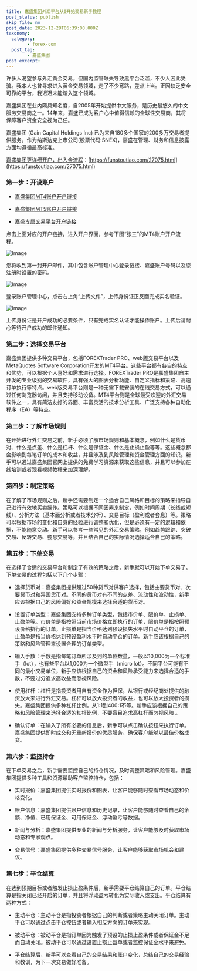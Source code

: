 ```yaml
---
title: 嘉盛集团外汇平台从0开始交易新手教程
post_status: publish
skip_file: no
post_date: 2023-12-29T06:39:00.000Z
taxonomy:
  category:
        - forex-com
  post_tag:
        - 嘉盛集团
post_excerpt: 
---
```

许多人渴望参与外汇黄金交易，但国内监管缺失导致黑平台泛滥，不少人因此受骗。我本人也曾寻求进入黄金交易领域，走了不少弯路，差点上当。正因缺乏安全可靠的平台，我迟迟未能踏入这个领域。

嘉盛集团在业内颇具知名度，自2005年开始提供中文服务，是历史最悠久的中文服务交易商之一。14年来，嘉盛已成为客户心中值得信赖的全球性交易商，其将保障客户资金安全视为己任。

嘉盛集团 (Gain Capital Holdings Inc) 已为来自180多个国家的200多万交易者提供服务。作为纳斯达克上市公司(股票代码:SNEX)，嘉盛在管理、财务和信息披露方面均遵循最高标准。

[嘉盛集团更详细开户，出入金流程](https://funstoutiao.com/27075.html)：[https://funstoutiao.com/27075.html](https://funstoutiao.com/27075.html)

### 第一步：开设账户

* [嘉盛集团MT4账户开户链接](https://s.ssgg.net/jsmt4)

* [嘉盛集团MT5账户开户链接](https://s.ssgg.net/jsmt5)

* [嘉盛专属交易平台开户链接](https://s.ssgg.net/js)

点击上面对应的开户链接，进入开户界面，参考下图“张三”的MT4账户开户流程。

![Image](https://prod-files-secure.s3.us-west-2.amazonaws.com/39ed1227-6d7d-4570-be36-9ccd4a2c4241/7a167aea-686b-400d-af59-4e18eb607a40/640.png?X-Amz-Algorithm=AWS4-HMAC-SHA256&X-Amz-Content-Sha256=UNSIGNED-PAYLOAD&X-Amz-Credential=ASIAZI2LB466UMT6WDFU%2F20251021%2Fus-west-2%2Fs3%2Faws4_request&X-Amz-Date=20251021T101310Z&X-Amz-Expires=3600&X-Amz-Security-Token=IQoJb3JpZ2luX2VjEFkaCXVzLXdlc3QtMiJGMEQCIHzf5E9E%2FUhvUlfZ2mRN3B5N%2BbrbJF50BZgt0d%2FP%2BkwyAiAb4YHWQYH0TfxJZXieGwBag7HsVXlatSNkgvsqy8mbair%2FAwgSEAAaDDYzNzQyMzE4MzgwNSIMpqrmuSOLc95XYh9CKtwDHUUJGf%2FBXS9bWjvg%2BdtWQQKHLDIB4ZS2%2BhvX4U2DqonYnuE8mxEtSxUM9BTcifjWTodfI94e0NSgFQ5CvQO%2F1v6OaykFU29ZT8XZ05jc8RX2%2F7VqYeJv71kM%2BR0DkWzXKmPF9oYCX97caLMfE56u0C746KiGIhS7zHw44O2i5VeOnXeWJ1DS8JuEWJlNKsKZi6edmKXPkC24OOb1W8B2UoyObxGYPSJPERwVmLYmV7AIkbpn3K7HaYh7PGQ9EpS8d0p2lYw3C%2BOLbdEDug2obh30t9pyvO5RvXIhhVLRarmZ59o4bMAyJNwLjwEbCO6VeTvzPUXOmX2JNx6FTUFkqMs00vOAZhohjVzj5FJQob2Vum1qR1CUtqXfrE7bI%2BcGUBETDdaFeZUY6%2FNfZBcwPrgagGxBG3RyOChlakpgJh3Yjmx%2F5fARXARBGwcx%2BS4FEJMtWPHGYkC6Y55DFPIIvUcU37iA8Rq0CnknaZUA8JtjmQihqfADtpQNczISD3GoSRYO6KddFKpzELhFrGc5oANIWKgyvoFoCmrHs3luIxsoonLWLY98M14KpMPIzrOEgvA7bSR7%2F6Fe46ZVOXFsV%2BoqK8CXrQ3e0gE07t1W1wMnsknPcOcPrBp4T6Uw15PdxwY6pgEdVuMEZ8WdodH%2BsgM1sXNHgwuhONdcCKbeyXrewU8fcA%2FXj%2BFHNbLb9rUIVQrjZzOraNpF01MUOPnqXy0egrQhEIMxpxfDF%2F6gYmPqG9%2Fieii7NlbOLdLNDcIO8Nxyn60YnjGBscojvzXhVAyTvZjNpVoSCXoiWe%2FyBjorkRrh12zJcuuiK%2Fb6L7tp7Sik9WtPrCI5uDorYyH5RzFwd3L4IN9Iw3f9&X-Amz-Signature=d954d40a36ca6ef5934b8f5b06ae8c3aea7f52b762a44d44b923f71e639fdd60&X-Amz-SignedHeaders=host&x-amz-checksum-mode=ENABLED&x-id=GetObject)

您将收到第一封开户邮件，其中包含账户管理中心登录链接、嘉盛账户号码以及您注册时设置的密码。

![Image](https://prod-files-secure.s3.us-west-2.amazonaws.com/39ed1227-6d7d-4570-be36-9ccd4a2c4241/eaa1c6b3-2877-4284-a0e1-530e222c27fb/image.png?X-Amz-Algorithm=AWS4-HMAC-SHA256&X-Amz-Content-Sha256=UNSIGNED-PAYLOAD&X-Amz-Credential=ASIAZI2LB466UMT6WDFU%2F20251021%2Fus-west-2%2Fs3%2Faws4_request&X-Amz-Date=20251021T101310Z&X-Amz-Expires=3600&X-Amz-Security-Token=IQoJb3JpZ2luX2VjEFkaCXVzLXdlc3QtMiJGMEQCIHzf5E9E%2FUhvUlfZ2mRN3B5N%2BbrbJF50BZgt0d%2FP%2BkwyAiAb4YHWQYH0TfxJZXieGwBag7HsVXlatSNkgvsqy8mbair%2FAwgSEAAaDDYzNzQyMzE4MzgwNSIMpqrmuSOLc95XYh9CKtwDHUUJGf%2FBXS9bWjvg%2BdtWQQKHLDIB4ZS2%2BhvX4U2DqonYnuE8mxEtSxUM9BTcifjWTodfI94e0NSgFQ5CvQO%2F1v6OaykFU29ZT8XZ05jc8RX2%2F7VqYeJv71kM%2BR0DkWzXKmPF9oYCX97caLMfE56u0C746KiGIhS7zHw44O2i5VeOnXeWJ1DS8JuEWJlNKsKZi6edmKXPkC24OOb1W8B2UoyObxGYPSJPERwVmLYmV7AIkbpn3K7HaYh7PGQ9EpS8d0p2lYw3C%2BOLbdEDug2obh30t9pyvO5RvXIhhVLRarmZ59o4bMAyJNwLjwEbCO6VeTvzPUXOmX2JNx6FTUFkqMs00vOAZhohjVzj5FJQob2Vum1qR1CUtqXfrE7bI%2BcGUBETDdaFeZUY6%2FNfZBcwPrgagGxBG3RyOChlakpgJh3Yjmx%2F5fARXARBGwcx%2BS4FEJMtWPHGYkC6Y55DFPIIvUcU37iA8Rq0CnknaZUA8JtjmQihqfADtpQNczISD3GoSRYO6KddFKpzELhFrGc5oANIWKgyvoFoCmrHs3luIxsoonLWLY98M14KpMPIzrOEgvA7bSR7%2F6Fe46ZVOXFsV%2BoqK8CXrQ3e0gE07t1W1wMnsknPcOcPrBp4T6Uw15PdxwY6pgEdVuMEZ8WdodH%2BsgM1sXNHgwuhONdcCKbeyXrewU8fcA%2FXj%2BFHNbLb9rUIVQrjZzOraNpF01MUOPnqXy0egrQhEIMxpxfDF%2F6gYmPqG9%2Fieii7NlbOLdLNDcIO8Nxyn60YnjGBscojvzXhVAyTvZjNpVoSCXoiWe%2FyBjorkRrh12zJcuuiK%2Fb6L7tp7Sik9WtPrCI5uDorYyH5RzFwd3L4IN9Iw3f9&X-Amz-Signature=07e96c57e43685a8dc1f35127cd6d8367af34a7b6cc34e5bc0e374e6937ff180&X-Amz-SignedHeaders=host&x-amz-checksum-mode=ENABLED&x-id=GetObject)

登录账户管理中心，点击右上角“上传文件”，上传身份证正反面完成实名验证。

![Image](https://prod-files-secure.s3.us-west-2.amazonaws.com/39ed1227-6d7d-4570-be36-9ccd4a2c4241/54090639-09fc-46b4-a135-e0289f707147/image.png?X-Amz-Algorithm=AWS4-HMAC-SHA256&X-Amz-Content-Sha256=UNSIGNED-PAYLOAD&X-Amz-Credential=ASIAZI2LB466UMT6WDFU%2F20251021%2Fus-west-2%2Fs3%2Faws4_request&X-Amz-Date=20251021T101310Z&X-Amz-Expires=3600&X-Amz-Security-Token=IQoJb3JpZ2luX2VjEFkaCXVzLXdlc3QtMiJGMEQCIHzf5E9E%2FUhvUlfZ2mRN3B5N%2BbrbJF50BZgt0d%2FP%2BkwyAiAb4YHWQYH0TfxJZXieGwBag7HsVXlatSNkgvsqy8mbair%2FAwgSEAAaDDYzNzQyMzE4MzgwNSIMpqrmuSOLc95XYh9CKtwDHUUJGf%2FBXS9bWjvg%2BdtWQQKHLDIB4ZS2%2BhvX4U2DqonYnuE8mxEtSxUM9BTcifjWTodfI94e0NSgFQ5CvQO%2F1v6OaykFU29ZT8XZ05jc8RX2%2F7VqYeJv71kM%2BR0DkWzXKmPF9oYCX97caLMfE56u0C746KiGIhS7zHw44O2i5VeOnXeWJ1DS8JuEWJlNKsKZi6edmKXPkC24OOb1W8B2UoyObxGYPSJPERwVmLYmV7AIkbpn3K7HaYh7PGQ9EpS8d0p2lYw3C%2BOLbdEDug2obh30t9pyvO5RvXIhhVLRarmZ59o4bMAyJNwLjwEbCO6VeTvzPUXOmX2JNx6FTUFkqMs00vOAZhohjVzj5FJQob2Vum1qR1CUtqXfrE7bI%2BcGUBETDdaFeZUY6%2FNfZBcwPrgagGxBG3RyOChlakpgJh3Yjmx%2F5fARXARBGwcx%2BS4FEJMtWPHGYkC6Y55DFPIIvUcU37iA8Rq0CnknaZUA8JtjmQihqfADtpQNczISD3GoSRYO6KddFKpzELhFrGc5oANIWKgyvoFoCmrHs3luIxsoonLWLY98M14KpMPIzrOEgvA7bSR7%2F6Fe46ZVOXFsV%2BoqK8CXrQ3e0gE07t1W1wMnsknPcOcPrBp4T6Uw15PdxwY6pgEdVuMEZ8WdodH%2BsgM1sXNHgwuhONdcCKbeyXrewU8fcA%2FXj%2BFHNbLb9rUIVQrjZzOraNpF01MUOPnqXy0egrQhEIMxpxfDF%2F6gYmPqG9%2Fieii7NlbOLdLNDcIO8Nxyn60YnjGBscojvzXhVAyTvZjNpVoSCXoiWe%2FyBjorkRrh12zJcuuiK%2Fb6L7tp7Sik9WtPrCI5uDorYyH5RzFwd3L4IN9Iw3f9&X-Amz-Signature=429b7e7090c2ec78c6091a2bdb07fe949b0d5a451758b7017ced66ce7a75f991&X-Amz-SignedHeaders=host&x-amz-checksum-mode=ENABLED&x-id=GetObject)

上传身份证是开户成功的必要条件，只有完成实名认证才能操作账户。上传后请耐心等待开户成功的邮件通知。

### 第二步：选择交易平台

嘉盛集团提供多种交易平台，包括FOREXTrader PRO、web版交易平台以及MetaQuotes Software Corporation开发的MT4平台。这些平台都有各自的特点和优势，可以根据个人喜好和需求进行选择。FOREXTrader PRO是嘉盛集团自主开发的专业级别的交易软件，具有强大的图表分析功能、自定义指标和策略、高速订单执行等特点。web版交易平台则是一种无需下载安装的在线交易方式，可以通过任何浏览器访问，并且支持移动设备。MT4平台则是全球最受欢迎的外汇交易软件之一，具有简洁友好的界面、丰富灵活的技术分析工具、广泛支持各种自动化程序（EA）等特点。

### 第三步：了解市场规则

在开始进行外汇交易之前，新手必须了解市场规则和基本概念，例如什么是货币对、什么是点差、什么是杠杆、什么是保证金、什么是止损止盈等等。这些概念都会影响到每笔订单的成本和收益，并且涉及到风险管理和资金管理方面的知识。新手可以通过嘉盛集团官网上提供的免费学习资源来获取这些信息，并且可以参加在线培训或者观看视频教程来加深理解。

### 第四步：制定策略

在了解了市场规则之后，新手还需要制定一个适合自己风格和目标的策略来指导自己进行有效地买卖操作。策略可以根据不同因素来制定，例如时间周期（长线或短线）、分析方法（基本面分析或者技术分析）、交易目标（盈利或者套息）等。策略可以根据市场的变化和自身的经验进行调整和优化，但是必须有一定的逻辑和依据，不能随意变动。新手可以参考一些常见的外汇交易策略，例如趋势跟踪、突破交易、反转交易、套息交易等，并且结合自己的实际情况选择适合自己的策略。

### 第五步：下单交易

在选择了合适的交易平台和制定了有效的策略之后，新手就可以开始下单交易了。下单交易的过程包括以下几个步骤：

* 选择货币对：嘉盛集团提供超过50种货币对供客户选择，包括主要货币对、次要货币对和异国货币对。不同的货币对有不同的点差、流动性和波动性，新手应该根据自己的风险偏好和资金规模来选择合适的货币对。

* 设置订单类型：嘉盛集团支持多种订单类型，包括市价单、限价单、止损单、止盈单等。市价单是指按照当前市场价格立即执行的订单，限价单是指按照预设价格执行的订单，止损单是指当价格达到预设损失水平时自动平仓的订单，止盈单是指当价格达到预设盈利水平时自动平仓的订单。新手应该根据自己的策略和风险管理来设置合理的订单类型。

* 输入手数：手数是指每笔订单所涉及到的单位数量，一般以10,000为一个标准手（lot），也有些平台以1,000为一个微型手（micro lot）。不同平台可能有不同的最小交易单位，新手应该根据自己的资金和风险承受能力来选择合适的手数，不要过分追求高收益而忽视风险。

* 使用杠杆：杠杆是指投资者用自有资金作为担保，从银行或经纪商处提供的融资放大来进行外汇交易。杠杆可以放大投资者的收益，也可以放大投资者的损失。嘉盛集团提供多种杠杆比例，从1:1到400:1不等。新手应该根据自己的策略和风险管理来选择合适的杠杆比例，不要盲目追求高杠杆而忽视风险 。

* 确认订单：在输入了所有必要的信息后，新手可以点击确认按钮来执行订单。嘉盛集团提供即时成交和无重新报价的优质服务，确保客户能够以最佳价格成交。

### 第六步：监控持仓

在下单交易之后，新手需要监控自己的持仓情况，及时调整策略和风险管理。嘉盛集团提供多种工具和资源帮助客户监控持仓，包括：

* 实时报价：嘉盛集团提供实时报价和图表，让客户能够随时查看市场动态和价格变化。

* 账户信息：嘉盛集团提供账户信息和历史记录，让客户能够随时查看自己的余额、净值、已用保证金、可用保证金、浮动盈亏等数据。

* 新闻与分析：嘉盛集团提供专业的新闻与分析服务，让客户能够及时获取市场动态和专家观点。

* 交易信号：嘉盛集团提供多种交易信号服务，让客户能够获取市场机会和建议。

### 第七步：平仓结算

在达到预期目标或者触发止损止盈条件后，新手需要平仓结算自己的订单。平仓结算是指关闭已经开启的订单，并且将浮动盈亏转化为实际收入或支出。平仓结算有两种方式：

* 主动平仓：主动平仓是指投资者根据自己的判断或者策略主动关闭订单。主动平仓可以通过点击平仓按钮或者输入相反方向的订单来实现。

* 被动平仓：被动平仓是指订单因为触发了预设的止损止盈条件或者保证金不足而自动关闭。被动平仓可以通过设置止损止盈单或者监控保证金水平来避免。

* 平仓结算后，新手可以查看自己的交易结果和账户变化，总结自己的交易经验和教训，为下一次交易做好准备。